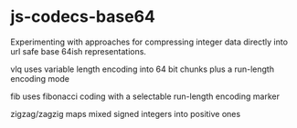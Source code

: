 # js-codecs-base64

Experimenting with approaches for compressing integer data directly into
url safe base 64ish representations.

vlq uses variable length encoding into 64 bit chunks plus a run-length encoding mode

fib uses fibonacci coding with a selectable run-length encoding marker

zigzag/zagzig maps mixed signed integers into positive ones
